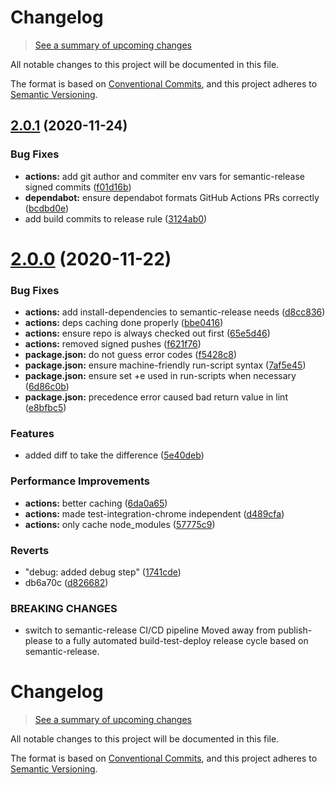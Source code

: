 # Changelog

> [See a summary of upcoming changes](https://github.com/Xunnamius/workflow-playground/compare/main...develop)

All notable changes to this project will be documented in this file.

The format is based on [Conventional Commits](https://conventionalcommits.org),
and this project adheres to [Semantic Versioning](https://semver.org).



## [2.0.1](https://github.com/Xunnamius/workflow-playground/compare/v2.0.0...v2.0.1) (2020-11-24)


### Bug Fixes

* **actions:** add git author and commiter env vars for semantic-release signed commits ([f01d16b](https://github.com/Xunnamius/workflow-playground/commit/f01d16b51e444eb801121e81718994b4add18799))
* **dependabot:** ensure dependabot formats GitHub Actions PRs correctly ([bcdbd0e](https://github.com/Xunnamius/workflow-playground/commit/bcdbd0e1c23786185cd43b11d9ce18d3498e9ff5))
* add build commits to release rule ([3124ab0](https://github.com/Xunnamius/workflow-playground/commit/3124ab0500924ce75f3387d59d5d60ea3e77c827))

# [2.0.0](https://github.com/Xunnamius/workflow-playground/compare/v1.0.15...v2.0.0) (2020-11-22)


### Bug Fixes

* **actions:** add install-dependencies to semantic-release needs ([d8cc836](https://github.com/Xunnamius/workflow-playground/commit/d8cc83611de2a595631f42bee0f10591b11bc59c))
* **actions:** deps caching done properly ([bbe0416](https://github.com/Xunnamius/workflow-playground/commit/bbe0416125a303076bc3f8a5a96c9669db926b46))
* **actions:** ensure repo is always checked out first ([65e5d46](https://github.com/Xunnamius/workflow-playground/commit/65e5d463925b888e08dd69a9da7f4e9f4c9be872))
* **actions:** removed signed pushes ([f621f76](https://github.com/Xunnamius/workflow-playground/commit/f621f76895e6a0749f76a6a1abd90253b8694717))
* **package.json:** do not guess error codes ([f5428c8](https://github.com/Xunnamius/workflow-playground/commit/f5428c87836552db96d40310c52abd47e593e729))
* **package.json:** ensure machine-friendly run-script syntax ([7af5e45](https://github.com/Xunnamius/workflow-playground/commit/7af5e45eb0712da5d80022cedd535a673082d195))
* **package.json:** ensure set +e used in run-scripts when necessary ([6d86c0b](https://github.com/Xunnamius/workflow-playground/commit/6d86c0b4ce2218a93f9919a256a89a04af83a9d1))
* **package.json:** precedence error caused bad return value in lint ([e8bfbc5](https://github.com/Xunnamius/workflow-playground/commit/e8bfbc590ec8ac73071ae61708c1ca29f2beee36))


### Features

* added diff to take the difference ([5e40deb](https://github.com/Xunnamius/workflow-playground/commit/5e40deb020c4bafb103a6bc78fbeecb266a5c983))


### Performance Improvements

* **actions:** better caching ([6da0a65](https://github.com/Xunnamius/workflow-playground/commit/6da0a656aba20f022d26335ec33c9c4c4ea37c02))
* **actions:** made test-integration-chrome independent ([d489cfa](https://github.com/Xunnamius/workflow-playground/commit/d489cfacd8514a210ec0b570ab3c5a283cf5bc19))
* **actions:** only cache node_modules ([57775c9](https://github.com/Xunnamius/workflow-playground/commit/57775c9cc3ffdad94f09b23923785a081e2a08ee))


### Reverts

* "debug: added debug step" ([1741cde](https://github.com/Xunnamius/workflow-playground/commit/1741cde56623bdb6e3e0c1dc95dcbe094b197ebe))
* db6a70c ([d826682](https://github.com/Xunnamius/workflow-playground/commit/d826682b112381f0f2be55b31a1c7e0f1e8f5fea))


### BREAKING CHANGES

* switch to semantic-release CI/CD pipeline
Moved away from publish-please to a fully automated build-test-deploy release cycle based on semantic-release.

# Changelog

> [See a summary of upcoming changes](https://github.com/Xunnamius/isomorphic-json-fetch/compare/main...develop)

All notable changes to this project will be documented in this file.

The format is based on [Conventional Commits](https://conventionalcommits.org),
and this project adheres to [Semantic Versioning](https://semver.org).
